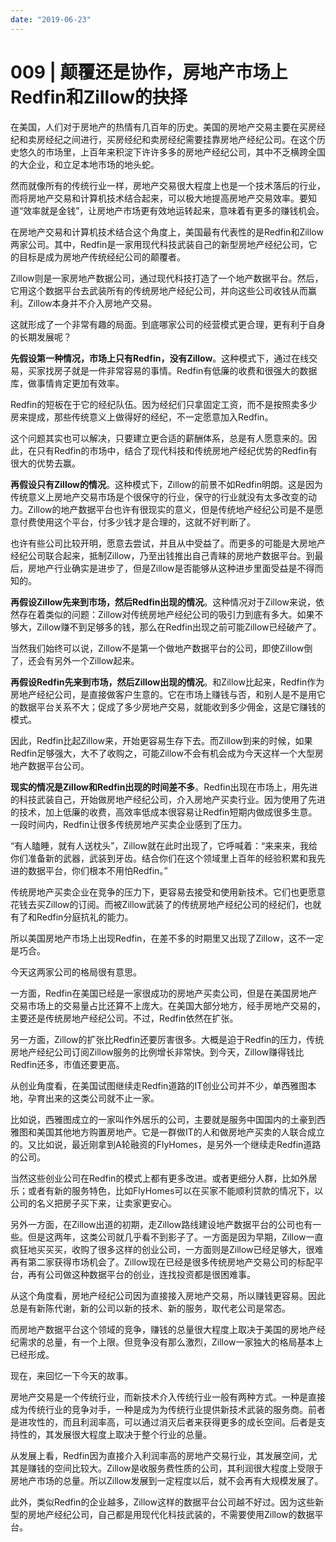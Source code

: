 ```yaml
---
date: "2019-06-23"
---  
```

      
# 009 | 颠覆还是协作，房地产市场上Redfin和Zillow的抉择
在美国，人们对于房地产的热情有几百年的历史。美国的房地产交易主要在买房经纪和卖房经纪之间进行，买房经纪和卖房经纪需要挂靠房地产经纪公司。在这个历史悠久的市场里，上百年来积淀下许许多多的房地产经纪公司，其中不乏横跨全国的大企业，和立足本地市场的地头蛇。

然而就像所有的传统行业一样，房地产交易很大程度上也是一个技术落后的行业，而将房地产交易和计算机技术结合起来，可以极大地提高房地产交易效率。要知道“效率就是金钱”，让房地产市场更有效地运转起来，意味着有更多的赚钱机会。

在房地产交易和计算机技术结合这个角度上，美国最有代表性的是Redfin和Zillow两家公司。其中，Redfin是一家用现代科技武装自己的新型房地产经纪公司，它的目标是成为房地产传统经纪公司的颠覆者。

Zillow则是一家房地产数据公司，通过现代科技打造了一个地产数据平台。然后，它用这个数据平台去武装所有的传统房地产经纪公司，并向这些公司收钱从而赢利。Zillow本身并不介入房地产交易。

这就形成了一个非常有趣的局面。到底哪家公司的经营模式更合理，更有利于自身的长期发展呢？

<!-- [[[read_end]]] -->

**先假设第一种情况，市场上只有Redfin，没有Zillow**。这种模式下，通过在线交易，买家找房子就是一件非常容易的事情。Redfin有低廉的收费和很强大的数据库，做事情肯定更加有效率。

Redfin的短板在于它的经纪队伍。因为经纪们只拿固定工资，而不是按照卖多少房来提成，那些传统意义上做得好的经纪，不一定愿意加入Redfin。

这个问题其实也可以解决，只要建立更合适的薪酬体系，总是有人愿意来的。因此，在只有Redfin的市场中，结合了现代科技和传统房地产经纪优势的Redfin有很大的优势去赢。

**再假设只有Zillow的情况**。这种模式下，Zillow的前景不如Redfin明朗。这是因为传统意义上房地产交易市场是个很保守的行业，保守的行业就没有太多改变的动力。Zillow的地产数据平台也许有很现实的意义，但是传统地产经纪公司是不是愿意付费使用这个平台，付多少钱才是合理的，这就不好判断了。

也许有些公司比较开明，愿意去尝试，并且从中受益了。而更多的可能是大房地产经纪公司联合起来，抵制Zillow，乃至出钱推出自己青睐的房地产数据平台。到最后，房地产行业确实是进步了，但是Zillow是否能够从这种进步里面受益是不得而知的。

**再假设Zillow先来到市场，然后Redfin出现的情况**。这种情况对于Zillow来说，依然存在着类似的问题：Zillow对传统房地产经纪公司的吸引力到底有多大。如果不够大，Zillow赚不到足够多的钱，那么在Redfin出现之前可能Zillow已经破产了。

当然我们始终可以说，Zillow不是第一个做地产数据平台的公司，即使Zillow倒了，还会有另外一个Zillow起来。

**再假设Redfin先来到市场，然后Zillow出现的情况**。和Zillow比起来，Redfin作为房地产经纪公司，是直接做客户生意的。它在市场上赚钱与否，和别人是不是用它的数据平台关系不大；促成了多少房地产交易，就能收到多少佣金，这是它赚钱的模式。

因此，Redfin比起Zillow来，开始更容易生存下去。而Zillow到来的时候，如果Redfin足够强大，大不了收购之，可能Zillow不会有机会成为今天这样一个大型房地产数据平台公司。

**现实的情况是Zillow和Redfin出现的时间差不多**。Redfin出现在市场上，用先进的科技武装自己，开始做房地产经纪公司，介入房地产买卖行业。因为使用了先进的技术，加上低廉的收费，高效率低成本很容易让Redfin短期内做成很多生意。一段时间内，Redfin让很多传统房地产买卖企业感到了压力。

“有人瞌睡，就有人送枕头”，Zillow就在此时出现了，它呼喊着：“来来来，我给你们准备新的武器，武装到牙齿。结合你们在这个领域里上百年的经验积累和我先进的数据平台，你们根本不用怕Redfin。”

传统房地产买卖企业在竞争的压力下，更容易去接受和使用新技术。它们也更愿意花钱去买Zillow的订阅。而被Zillow武装了的传统房地产经纪公司的经纪们，也就有了和Redfin分庭抗礼的能力。

所以美国房地产市场上出现Redfin，在差不多的时期里又出现了Zillow，这不一定是巧合。

今天这两家公司的格局很有意思。

一方面，Redfin在美国已经是一家很成功的房地产买卖公司，但是在美国房地产交易市场上的交易量占比还算不上庞大。在美国大部分地方，经手房地产交易的，主要还是传统房地产经纪公司。不过，Redfin依然在扩张。

另一方面，Zillow的扩张比Redfin还要厉害很多。大概是迫于Redfin的压力，传统房地产经纪公司订阅Zillow服务的比例增长非常快。到今天，Zillow赚得钱比Redfin还多，市值还要更高。

从创业角度看，在美国试图继续走Redfin道路的IT创业公司并不少，单西雅图本地，孕育出来的这类公司就不止一家。

比如说，西雅图成立的一家叫作外居乐的公司，主要就是服务中国国内的土豪到西雅图和美国其他地方购置房地产。它是一群做IT的人和做房地产买卖的人联合成立的。又比如说，最近刚拿到A轮融资的FlyHomes，是另外一个继续走Redfin道路的公司。

当然这些创业公司在Redfin的模式上都有更多改进。或者更细分人群，比如外居乐；或者有新的服务特色，比如FlyHomes可以在买家不能顺利贷款的情况下，以公司的名义把房子买下来，让卖家更安心。

另外一方面，在Zillow出道的初期，走Zillow路线建设地产数据平台的公司也有一些。但是这两年，这类公司就几乎看不到影子了。一方面是因为早期，Zillow一直疯狂地买买买，收购了很多这样的创业公司，一方面则是Zillow已经足够大，很难再有第二家获得市场机会了。Zillow现在已经是很多传统房地产交易公司的标配平台，再有公司做这种数据平台的创业，连找投资都是很困难事。

从这个角度看，房地产经纪公司因为直接接入房地产交易，所以赚钱更容易。因此总是有新陈代谢，新的公司以新的技术、新的服务，取代老公司是常态。

而房地产数据平台这个领域的竞争，赚钱的总量很大程度上取决于美国的房地产经纪需求的总量，有一个上限。但竞争没有那么激烈，Zillow一家独大的格局基本上已经形成。

现在，来回忆一下今天的故事。

房地产交易是一个传统行业，而新技术介入传统行业一般有两种方式。一种是直接成为传统行业的竞争对手，一种是成为为传统行业提供新技术武装的服务商。前者是进攻性的，而且利润率高，可以通过消灭后者来获得更多的成长空间。后者是支持性的，其发展很大程度上取决于整个行业的总量。

从发展上看，Redfin因为直接介入利润率高的房地产交易行业，其发展空间，尤其是赚钱的空间比较大。Zillow是收服务费性质的公司，其利润很大程度上受限于房地产市场的总量。所以Zillow发展到一定程度以后，就不会再有大规模发展了。

此外，类似Redfin的企业越多，Zillow这样的数据平台公司越不好过。因为这些新型的房地产经纪公司，自己都是用现代化科技武装的，不需要使用Zillow的数据平台。